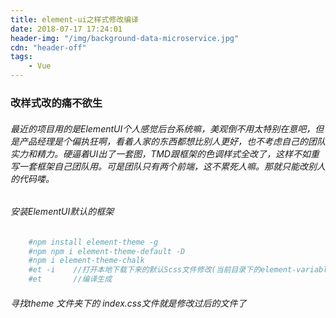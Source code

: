 ```yaml
---
title: element-ui之样式修改编译
date: 2018-07-17 17:24:01
header-img: "/img/background-data-microservice.jpg"
cdn: "header-off"
tags:
    - Vue
---
```


### 改样式改的痛不欲生

###### 最近的项目用的是ElementUI个人感觉后台系统嘛，美观倒不用太特别在意吧，但是产品经理是个偏执狂啊，看着人家的东西都想比别人更好，也不考虑自己的团队实力和精力。硬逼着UI出了一套图，TMD跟框架的色调样式全改了，这样不如重写一套框架自己团队用。可是团队只有两个前端，这不累死人嘛。那就只能改别人的代码喽。

###### 安装ElementUI默认的框架

``` bash
    #npm install element-theme -g
    #npm npm i element-theme-default -D
    #npm i element-theme-chalk
    #et -i    //打开本地下载下来的默认Scss文件修改(当前目录下的element-variables.scss)
    #et       //编译生成
```
###### 寻找theme 文件夹下的 index.css文件就是修改过后的文件了